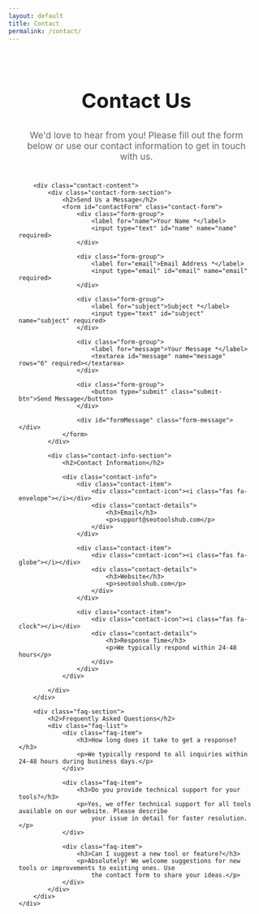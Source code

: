 ```yaml
---
layout: default
title: Contact
permalink: /contact/
---
```




<style>
    /* Contact Us Styles */
    .contact-container {
        padding: 20px;
        max-width: 1000px;
        margin: 0 auto;
    }

    .contact-container h1 {
        color: var(--primary);
        text-align: center;
        margin-bottom: 10px;
        font-size: 2.5rem;
        border-bottom: 3px solid var(--primary);
        padding-bottom: 15px;
    }

    .contact-intro {
        text-align: center;
        color: #666;
        margin-bottom: 40px;
        font-size: 1.1rem;
        max-width: 800px;
        margin-left: auto;
        margin-right: auto;
    }

    .contact-content {
        display: grid;
        grid-template-columns: 2fr 1fr;
        gap: 40px;
        margin-bottom: 40px;
    }

    .contact-form-section h2,
    .contact-info-section h2,
    .faq-section h2 {
        color: var(--primary);
        margin-bottom: 20px;
        font-size: 1.5rem;
        border-bottom: 2px solid #f0f0f0;
        padding-bottom: 10px;
    }

    .contact-form {
        background: #f8f9fa;
        padding: 25px;
        border-radius: 8px;
        border-left: 4px solid var(--primary);
    }

    .form-group {
        margin-bottom: 20px;
    }

    .form-group label {
        display: block;
        margin-bottom: 8px;
        font-weight: 600;
        color: #333;
    }

    .form-group input,
    .form-group textarea {
        width: 100%;
        padding: 12px 15px;
        border: 1px solid #ddd;
        border-radius: 6px;
        font-size: 16px;
        font-family: inherit;
        transition: all 0.3s ease;
    }

    .form-group input:focus,
    .form-group textarea:focus {
        outline: none;
        border-color: var(--primary);
        box-shadow: 0 0 0 3px rgba(67, 97, 238, 0.1);
    }

    .submit-btn {
        background: var(--primary);
        color: white;
        padding: 12px 25px;
        border: none;
        border-radius: 6px;
        font-size: 16px;
        font-weight: 600;
        cursor: pointer;
        transition: all 0.3s ease;
    }

    .submit-btn:hover {
        background: var(--secondary);
        transform: translateY(-2px);
    }

    .form-message {
        padding: 15px;
        border-radius: 6px;
        margin-top: 20px;
        display: none;
    }

    .form-message.success {
        background-color: #d4edda;
        color: #155724;
        border: 1px solid #c3e6cb;
        display: block;
    }

    .form-message.error {
        background-color: #f8d7da;
        color: #721c24;
        border: 1px solid #f5c6cb;
        display: block;
    }

    .contact-info {
        margin-bottom: 30px;
    }

    .contact-item {
        display: flex;
        align-items: flex-start;
        margin-bottom: 20px;
        padding: 15px;
        background: #f8f9fa;
        border-radius: 8px;
        transition: all 0.3s ease;
    }

    .contact-item:hover {
        transform: translateY(-3px);
        box-shadow: 0 5px 15px rgba(0, 0, 0, 0.1);
    }

    .contact-icon {
        font-size: 24px;
        margin-right: 15px;
        min-width: 30px;
        margin-top: -5px;
        color: var(--primary);
    }

    .contact-details h3 {
        margin: 0 0 5px 0;
        color: var(--primary);
        font-size: 1.1rem;
    }

    .contact-details p {
        margin: 0;
        color: #666;
    }

    .faq-section {
        background: #f8f9fa;
        padding: 30px;
        border-radius: 8px;
        border-left: 4px solid var(--primary);
    }

    .faq-item {
        margin-bottom: 20px;
        padding-bottom: 20px;
        border-bottom: 1px solid #e0e0e0;
    }

    .faq-item:last-child {
        border-bottom: none;
        margin-bottom: 0;
        padding-bottom: 0;
    }

    .faq-item h3 {
        color: var(--primary);
        margin-bottom: 10px;
        font-size: 1.2rem;
    }

    .faq-item p {
        color: #666;
        margin: 0;
        line-height: 1.6;
    }

    /* Responsive Styles */
    @media (max-width: 768px) {
        .contact-content {
            grid-template-columns: 1fr;
            gap: 30px;
        }

        .contact-container {
            padding: 15px;
        }

        .contact-container h1 {
            font-size: 2rem;
        }

        .contact-form {
            padding: 20px;
        }

        .contact-item {
            flex-direction: row;
            text-align: left;
            align-items: flex-start;
            /* Changed to flex-start */
        }

        .contact-icon {
            margin-right: 15px;
            margin-bottom: 0;
            flex-shrink: 0;
            margin-top: -5px;
            /* Adjust this value as needed */
        }

        .faq-section {
            padding: 20px;
        }
    }
</style>


<!-- Contact Us Content -->
<div class="content-box">
    <div class="contact-container">
        <h1>Contact Us</h1>
        <p class="contact-intro">We'd love to hear from you! Please fill out the form below or use our contact
            information to get in touch with us.</p>

        <div class="contact-content">
            <div class="contact-form-section">
                <h2>Send Us a Message</h2>
                <form id="contactForm" class="contact-form">
                    <div class="form-group">
                        <label for="name">Your Name *</label>
                        <input type="text" id="name" name="name" required>
                    </div>

                    <div class="form-group">
                        <label for="email">Email Address *</label>
                        <input type="email" id="email" name="email" required>
                    </div>

                    <div class="form-group">
                        <label for="subject">Subject *</label>
                        <input type="text" id="subject" name="subject" required>
                    </div>

                    <div class="form-group">
                        <label for="message">Your Message *</label>
                        <textarea id="message" name="message" rows="6" required></textarea>
                    </div>

                    <div class="form-group">
                        <button type="submit" class="submit-btn">Send Message</button>
                    </div>

                    <div id="formMessage" class="form-message"></div>
                </form>
            </div>

            <div class="contact-info-section">
                <h2>Contact Information</h2>

                <div class="contact-info">
                    <div class="contact-item">
                        <div class="contact-icon"><i class="fas fa-envelope"></i></div>
                        <div class="contact-details">
                            <h3>Email</h3>
                            <p>support@seotoolshub.com</p>
                        </div>
                    </div>

                    <div class="contact-item">
                        <div class="contact-icon"><i class="fas fa-globe"></i></div>
                        <div class="contact-details">
                            <h3>Website</h3>
                            <p>seotoolshub.com</p>
                        </div>
                    </div>

                    <div class="contact-item">
                        <div class="contact-icon"><i class="fas fa-clock"></i></div>
                        <div class="contact-details">
                            <h3>Response Time</h3>
                            <p>We typically respond within 24-48 hours</p>
                        </div>
                    </div>
                </div>

            </div>
        </div>

        <div class="faq-section">
            <h2>Frequently Asked Questions</h2>
            <div class="faq-list">
                <div class="faq-item">
                    <h3>How long does it take to get a response?</h3>
                    <p>We typically respond to all inquiries within 24-48 hours during business days.</p>
                </div>

                <div class="faq-item">
                    <h3>Do you provide technical support for your tools?</h3>
                    <p>Yes, we offer technical support for all tools available on our website. Please describe
                        your issue in detail for faster resolution.</p>
                </div>

                <div class="faq-item">
                    <h3>Can I suggest a new tool or feature?</h3>
                    <p>Absolutely! We welcome suggestions for new tools or improvements to existing ones. Use
                        the contact form to share your ideas.</p>
                </div>
            </div>
        </div>
    </div>
</div>



<script src="https://cdn.jsdelivr.net/npm/bootstrap@5.3.0/dist/js/bootstrap.bundle.min.js"></script>
<script>

    // Contact form functionality
    document.addEventListener('DOMContentLoaded', function () {
        const contactForm = document.getElementById('contactForm');
        const formMessage = document.getElementById('formMessage');

        contactForm.addEventListener('submit', function (e) {
            e.preventDefault();

            // Basic form validation
            const name = document.getElementById('name').value.trim();
            const email = document.getElementById('email').value.trim();
            const subject = document.getElementById('subject').value.trim();
            const message = document.getElementById('message').value.trim();

            if (!name || !email || !subject || !message) {
                showMessage('Please fill in all required fields.', 'error');
                return;
            }

            if (!isValidEmail(email)) {
                showMessage('Please enter a valid email address.', 'error');
                return;
            }

            // Simulate form submission (in a real scenario, this would be an AJAX call)
            showMessage('Sending your message...', 'success');

            setTimeout(() => {
                showMessage('Thank you for your message! We will get back to you soon.', 'success');
                contactForm.reset();
            }, 1500);
        });

        function isValidEmail(email) {
            const emailRegex = /^[^\s@]+@[^\s@]+\.[^\s@]+$/;
            return emailRegex.test(email);
        }

        function showMessage(text, type) {
            formMessage.textContent = text;
            formMessage.className = `form-message ${type}`;

            // Auto-hide message after 5 seconds
            setTimeout(() => {
                formMessage.style.display = 'none';
            }, 5000);
        }
    });


    // Contact form submission to Google Sheets
document.addEventListener('DOMContentLoaded', function() {
    const contactForm = document.getElementById('contactForm');
    const formMessage = document.getElementById('formMessage');
    
    contactForm.addEventListener('submit', function(e) {
        e.preventDefault();
        
        // Get form data
        const name = document.getElementById('name').value.trim();
        const email = document.getElementById('email').value.trim();
        const subject = document.getElementById('subject').value.trim();
        const message = document.getElementById('message').value.trim();
        
        // Validation
        if (!name || !email || !subject || !message) {
            showMessage('Please fill in all required fields.', 'error');
            return;
        }
        
        if (!isValidEmail(email)) {
            showMessage('Please enter a valid email address.', 'error');
            return;
        }
        
        // Show sending message
        showMessage('Sending your message...', 'success');
        
        // Submit to Google Sheets
        submitContactToGoogleSheets(name, email, subject, message);
    });
    
    function submitContactToGoogleSheets(name, email, subject, message) {
        // Replace with your Google Apps Script Web App URL for contact form
        const scriptURL = 'https://script.google.com/macros/s/AKfycbylqjcNPaIuWVieNq3JeD09lDScnD7gk5oWPX6F_W8II2Svc--y5VaaOesskZbYGEMr/exec';
        
        fetch(scriptURL, {
            method: 'POST',
            mode: 'no-cors',
            headers: {
                'Content-Type': 'application/json',
            },
            body: JSON.stringify({
                name: name,
                email: email,
                subject: subject,
                message: message,
                timestamp: new Date().toISOString(),
                source: 'Contact Form'
            })
        })
        .then(() => {
            showMessage('Thank you for your message! We will get back to you soon.', 'success');
            contactForm.reset();
        })
        .catch(error => {
            console.error('Error:', error);
            showMessage('Sorry, there was an error sending your message. Please try again.', 'error');
        });
    }
    
    function isValidEmail(email) {
        const emailRegex = /^[^\s@]+@[^\s@]+\.[^\s@]+$/;
        return emailRegex.test(email);
    }
    
    function showMessage(text, type) {
        formMessage.textContent = text;
        formMessage.className = `form-message ${type}`;
        formMessage.style.display = 'block';
        
        setTimeout(() => {
            formMessage.style.display = 'none';
        }, 5000);
    }
});

// CSS for horizontal social icons - add this to your existing CSS
const horizontalSocialCSS = `
@media (max-width: 768px) {
    .social-icons {
        flex-direction: row !important;
        flex-wrap: wrap;
        justify-content: center;
        gap: 10px;
    }
    
    .social-link {
        flex: 0 0 calc(50% - 10px);
        text-align: center;
        padding: 10px;
    }
}

@media (max-width: 480px) {
    .social-link {
        flex: 0 0 100%;
    }
}
`;

// Inject the CSS for horizontal social icons
const style = document.createElement('style');
style.textContent = horizontalSocialCSS;
document.head.appendChild(style);
</script>
